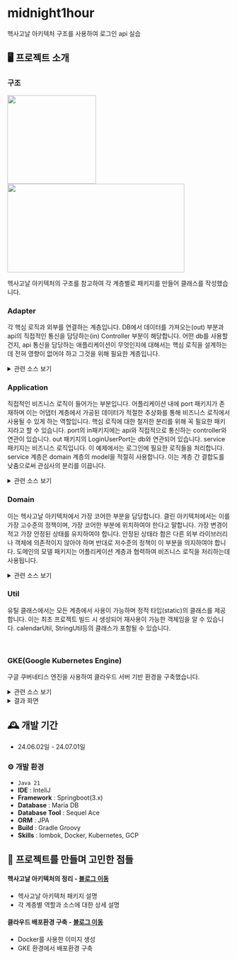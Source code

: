 # midnight1hour
헥사고날 아키텍처 구조를 사용하여 로그인 api 실습


## 🖥️ 프로젝트 소개

### 구조
<img src="https://github.com/user-attachments/assets/87703424-d976-4814-bbf9-50f7d74892c8" width="200" height="200">
<br>
<img src="https://github.com/user-attachments/assets/8ceb0836-96cc-4c15-b12f-dbe5bb823d10" width="400" height="200">

헥사고날 아키텍처의 구조를 참고하여 각 계층별로 패키지를 만들어 클래스를 작성했습니다.

### Adapter
각 핵심 로직과 외부를 연결하는 계층입니다. DB에서 데이터를 가져오는(out) 부분과 api의 직접적인 통신을 담당하는(in) Controller 부분이 해당합니다. 어떤 db를 사용할건지, api 통신을 담당하는 애플리케이션이 무엇인지에 대해서는 핵심 로직을 설계하는데 전혀 영향이 없어야 하고 그것을 위해 필요한 계층입니다. 
<details>
  <summary>관련 소스 보기</summary>
  <img src="https://github.com/user-attachments/assets/981bb130-a410-494c-94d7-93fb4f7bd33d" width="200" height="200"><br>
  
  ```java
  @Getter
  @Setter
  @ToString
  public class LoginDto {
         @NotBlank(message = MessageUtil.BLANK_ID)
         @Size(max = 15, min = 4, message = MessageUtil.INVALID_LENGTH_ID)
         private String userId;
  
         @NotBlank(message = MessageUtil.BLANK_PASSWORD)
         @Size(max = 20, min = 8, message = MessageUtil.INVALID_LENGTH_PASSWORD)
         @Pattern(regexp = "^(?=.*[a-z])(?=.*[A-Z])(?=.*\\d)(?=.*[@$!%*?&])[A-Za-z\\d@$!%*?&]{8,}$"
                 , message = MessageUtil.INVALID_PASSWORD)
         private String userPw;
  }
  ```

  ```java
  // 컨트롤러 Response 객체
  public class Response {
      int status;
      String message;
      Object data;
  
      public Response() {}
  
      public Response(int status, String message, Object data) {
          this.status = status;
          this.message = message;
          this.data = data;
      }
  
      public Response(int status, String message) {
          this.status = status;
          this.message = message;
      }
  }
  ```

  ```java
  @RestController
  @RequestMapping(value = "/v1/api")
  @RequiredArgsConstructor
  public class LoginController {
      private final LoginUseCase loginUserCase;
  
      final Logger log = LogManager.getLogger(getClass());
  
      @PostMapping("/login")
      public Response postLogin(@Valid @RequestBody LoginDto loginDto) throws Exception {
          return loginUserCase.login(loginDto);
      }
  }
  ```
  <img src="https://github.com/user-attachments/assets/6b3d0510-7e5f-4aed-a343-9af11bd29234" width="200" height="200"><br>

  ```java
@Entity
@Table(name="T_USER")
@Getter
@Setter
public class UserEntity {
    @Id
    @GeneratedValue(strategy = GenerationType.IDENTITY)
    private Long userSeq;

    @Column(name = "user_id", length = 15, nullable = false)
    private String userId;

    @Column(name = "user_pw", length = 20, nullable = false)
    private String userPw;

    @Column(name = "phone_number", length = 15, nullable = false)
    private String phoneNumber;

}
  ```

  ```java
public interface JpaUserRepository extends JpaRepository<UserEntity, Long> {
    UserEntity findByUserId(String userId);
}
  ```

  ```java
@Component
@RequiredArgsConstructor
public class UserPersistenceAdapter implements LoginUserPort {
    private final JpaUserRepository jpaUserRepository;

    @Override
    public User findByUserId(String userId) {
        UserEntity userEntity = jpaUserRepository.findByUserId(userId);
        User user = new User();
        if(userEntity == null) return null;

        user = User.builder()
                .userSeq(userEntity.getUserSeq())
                .userId(userEntity.getUserId())
                .userPw(userEntity.getUserPw())
                .phoneNumber(userEntity.getPhoneNumber())
                .build();

        return user;
    }
}
  ```

</details>

### Application
직접적인 비즈니스 로직이 들어가는 부분입니다. 어플리케이션 내에 port 패키지가 존재하며 이는 어댑터 계층에서 가공된 데이터가 적절한 추상화를 통해 비즈니스 로직에서 사용될 수 있게 하는 역할입니다. 핵심 로직에 대한 철저한 분리를 위해 꼭 필요한 패키지라고 할 수 있습니다. port의 in패키지에는 api와 직접적으로 통신하는 controller와 연관이 있습니다. out 패키지의 LoginUserPort는 db와 연관되어 있습니다. service 패키지는 비즈니스 로직입니다. 이 예제에서는 로그인에 필요한 로직들을 처리합니다. service 계층은 domain 계층의 model을 적절히 사용합니다. 이는 계층 간 결합도를 낮춤으로써 관심사의 분리를 이끕니다.

<details>
  <summary>관련 소스 보기</summary>
  <img src="https://github.com/user-attachments/assets/df71b790-f965-4f73-9a49-ad5bc942dedf" width="200" height="200"><br>  

  ```java
  public interface LoginUseCase {
    public Response login(LoginDto loginDto) throws Exception;
}
  ```

  ```java
public interface LoginUserPort {
    public User findByUserId(String userId);
}
  ```

  ```java
@Service
@RequiredArgsConstructor
public class LoginService implements LoginUseCase {
    private final LoginUserPort loginUserPort;

    @Override
    public Response login(LoginDto loginDto) throws Exception {
        // 유저 정보 찾기
        User user = findByUserId(loginDto);
        if(user == null) {
            return new Response(200, MessageUtil.USER_NOT_EXIST);
        }

        // 비밀번호 검증
        if(InvalidatePassword(user, loginDto.getUserPw())) {
            return new Response(200, MessageUtil.DIFF_PASSWORD);
        }

        return new Response(100, MessageUtil.LOGIN_SUCCESS, user);
    }

    public User findByUserId(LoginDto loginDto) throws Exception {
        String userId = loginDto.getUserId();
        return loginUserPort.findByUserId(userId);
    }

    public boolean InvalidatePassword(User user, String userPw) throws Exception {
        String userInfoPw = user.getUserPw();
        return !userInfoPw.equals(userPw);
    }
  ```

</details>

### Domain
이는 헥사고날 아키텍처에서 가장 코어한 부분을 담당합니다. 클린 아키텍처에서는 이를 가장 고수준의 정책이며, 가장 코어한 부분에 위치하여야 한다고 말합니다. 가장 변경이 적고 가장 안정된 상태를 유지하여야 합니다. 안정된 상태라 함은 다른 외부 라이브러리나 객체에 의존적이지 않아야 하며 반대로 저수준의 정책이 이 부분을 의지하여야 합니다. 도메인의 모델 패키지는 어플리케이션 계층과 협력하여 비즈니스 로직을 처리하는데 사용됩니다.

<details>
  <summary>관련 소스 보기</summary>
  <img src="https://github.com/user-attachments/assets/4ee69d54-4433-45c3-a3d9-f0c6e594dc4c" width="200" height="200"><br>

  ```java
@Getter
@NoArgsConstructor
public class User {
    private Long userSeq;
    private String userId;
    private String userPw;
    private String phoneNumber;

    @Builder
    public User(Long userSeq, String userId, String userPw, String phoneNumber) {
        this.userSeq = userSeq;
        this.userId = userId;
        this.userPw = userPw;
        this.phoneNumber = phoneNumber;
    }
}
  ```
</details>

### Util
유틸 클래스에서는 모든 계층에서 사용이 가능하며 정적 타입(static)의 클래스를 제공합니다. 이는 최초 프로젝트 빌드 시 생성되어 재사용이 가능한 객체임을 알 수 있습니다. calendarUtil, StringUtil등의 클래스가 포함될 수 있습니다.

<br>

### GKE(Google Kubernetes Engine)
구글 쿠버네티스 엔진을 사용하여 클라우드 서버 기반 환경을 구축했습니다.
<details>
  <summary>관련 소스 보기</summary>

  ```linux
FROM --platform=linux/amd64 openjdk:17-slim
VOLUME /tmp
COPY build/libs/*.jar app.jar
ENTRYPOINT ["java","-jar","/app.jar"]
```

```yaml
//deployment.yaml
apiVersion: apps/v1
kind: Deployment
metadata:
  name: [project-name]
spec:
  replicas: 2 //프로젝트 장애 시 대응할 백업서버 개수
  selector:
    matchLabels:
      app: [project-name]
  template:
    metadata:
      labels:
        app: [project-name]
    spec:
      containers:
      - name: [project-name]
        image: gcr.io/[PROJECT_ID]/[project-name]
        ports:
        - containerPort: 8080
```

```yaml
//service.yaml
apiVersion: v1
kind: Service
metadata:
  name: [project-name]-service
spec:
  type: LoadBalancer
  selector:
    app: [project-name]
  ports:
    - protocol: TCP
      port: 80
      targetPort: 8080
```

</details>
<details>
  <summary>결과 화면</summary>

  ![image](https://github.com/user-attachments/assets/97e94bcb-9492-4204-afda-e0dd32f2f483)
</details>

## 🕰️ 개발 기간
* 24.06.02일 - 24.07.01일


### ⚙️ 개발 환경
- `Java 21`
- **IDE** : InteliJ
- **Framework** : Springboot(3.x)
- **Database** : Maria DB
- **Database Tool** : Sequel Ace
- **ORM** : JPA
- **Build** : Gradle Groovy
- **Skills** : lombok, Docker, Kubernetes, GCP

## 📌 프로젝트를 만들며 고민한 점들
#### 헥사고날 아키텍처의 정리 - <a href="https://jincchan.tistory.com/53" >블로그 이동</a>
- 헥사고날 아키텍처 패키지 설명
- 각 계층별 역할과 소스에 대한 상세 설명
#### 클라우드 배포환경 구축 - <a href="https://jincchan.tistory.com/52" >블로그 이동</a>
- Docker를 사용한 이미지 생성
- GKE 환경에서 배포환경 구축
